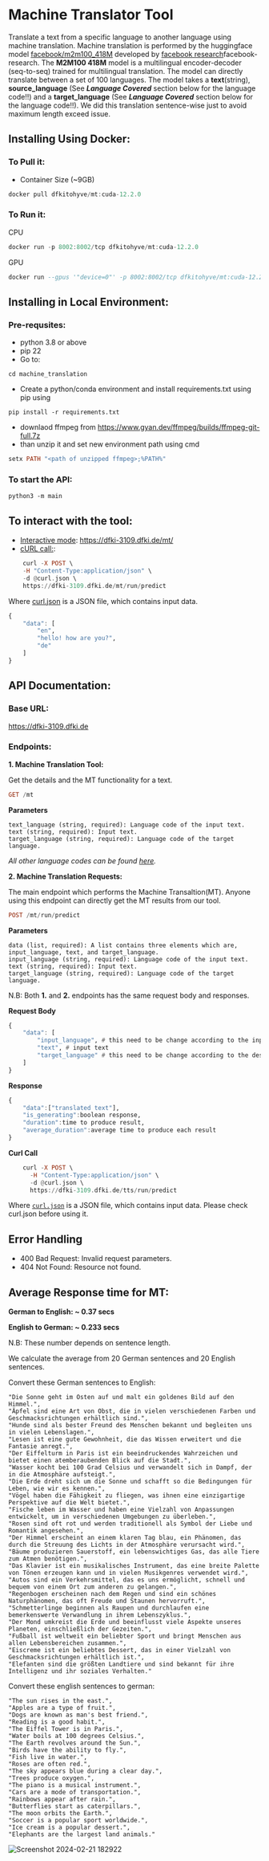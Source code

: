 # Machine Translator Tool
Translate a text from a specific language to another language using machine translation. Machine translation is performed by the huggingface model <u>[facebook/m2m100_418M](https://huggingface.co/facebook/m2m100_418M)</u> developed by [facebook research](https://arxiv.org/abs/2010.11125)facebook-research.  The **M2M100 418M** model is a multilingual encoder-decoder (seq-to-seq) trained for  multilingual translation. The model  can directly translate between a set of 100 languages. The model takes a **text**(string), **source_language**  (See ***Language Covered*** section below for the language code!!) and a **target_language** (See ***Language Covered*** section below for the language code!!). We did this translation sentence-wise just to avoid maximum length exceed issue.
## Installing Using Docker:
### To Pull it: 
* Container Size (~9GB)
```hs
docker pull dfkitohyve/mt:cuda-12.2.0
```

### To Run it: 

CPU
```hs
docker run -p 8002:8002/tcp dfkitohyve/mt:cuda-12.2.0
```

GPU
```hs
docker run --gpus '"device=0"' -p 8002:8002/tcp dfkitohyve/mt:cuda-12.2.0

```




## Installing in Local Environment:
### Pre-requsites:
* python 3.8 or above
* pip 22
* Go to:
```
cd machine_translation
```
* Create a python/conda environment and install requirements.txt using pip using 
```
pip install -r requirements.txt
```

* downlaod ffmpeg from https://www.gyan.dev/ffmpeg/builds/ffmpeg-git-full.7z
* than  unzip it and set new environment path using cmd
```hs
setx PATH "<path of unzipped ffmpeg>;%PATH%"
``` 

### To start the API:
```
python3 -m main
```
## To interact with the tool:
* <u>Interactive mode</u>:  https://dfki-3109.dfki.de/mt/
* <u>cURL call:</u>: 
```hs
	curl -X POST \
	-H "Content-Type:application/json" \
	-d @curl.json \
	https://dfki-3109.dfki.de/mt/run/predict  
```
Where [curl.json](https://github.com/DFKI-NLP/tohyve-services/blob/master/machine_translator/curl.json) is a JSON file, which contains input data.
```hs
{
    "data": [
        "en",
        "hello! how are you?",
        "de"
    ]
}
```


## API Documentation:

### Base URL:
https://dfki-3109.dfki.de

### Endpoints:
**1. Machine Translation Tool:**

Get the details and the MT functionality for a text.

```hs
GET /mt
```

**Parameters**

```
text_language (string, required): Language code of the input text.
text (string, required): Input text.
target_language (string, required): Language code of the target language.
```
*All other language codes can be found [here](https://dfki-3109.dfki.de/mt/).*


**2. Machine Translation Requests:**

The main endpoint which performs the Machine Transaltion(MT). Anyone using this endpoint can directly get the MT results from our tool.

```hs
POST /mt/run/predict
```

**Parameters**

```
data (list, required): A list contains three elements which are, input_language, text, and target_language. 
input_language (string, required): Language code of the input text.
text (string, required): Input text.
target_language (string, required): Language code of the target language.
```

N.B: Both **1.** and **2.** endpoints has the same request body and responses. 

**Request Body**
```hs
{ 
    "data": [
        "input_language", # this need to be change according to the input text's language code
        "text", # input text
        "target_language" # this need to be change according to the desired text language code
    ]
}
```

**Response**
```hs
{
    "data":["translated text"],
    "is_generating":boolean response,
    "duration":time to produce result,
    "average_duration":average time to produce each result
}
```
**Curl Call**
```hs
	curl -X POST \
      -H "Content-Type:application/json" \
      -d @curl.json \
      https://dfki-3109.dfki.de/tts/run/predict  
```
Where [`curl.json`](./curl.json) is a JSON file, which contains input data. Please check curl.json before using it. 

## Error Handling
* 400 Bad Request: Invalid request parameters.
* 404 Not Found: Resource not found.


## Average Response time for MT:
**German to English: ~ 0.37 secs**

**English to German: ~ 0.233 secs**

N.B: These number depends on sentence length.

We calculate the average from 20 German sentences and 20 English sentences.

Convert these German sentences to English:

```
"Die Sonne geht im Osten auf und malt ein goldenes Bild auf den Himmel.",
"Äpfel sind eine Art von Obst, die in vielen verschiedenen Farben und Geschmacksrichtungen erhältlich sind.",
"Hunde sind als bester Freund des Menschen bekannt und begleiten uns in vielen Lebenslagen.",
"Lesen ist eine gute Gewohnheit, die das Wissen erweitert und die Fantasie anregt.",
"Der Eiffelturm in Paris ist ein beeindruckendes Wahrzeichen und bietet einen atemberaubenden Blick auf die Stadt.",
"Wasser kocht bei 100 Grad Celsius und verwandelt sich in Dampf, der in die Atmosphäre aufsteigt.",
"Die Erde dreht sich um die Sonne und schafft so die Bedingungen für Leben, wie wir es kennen.",
"Vögel haben die Fähigkeit zu fliegen, was ihnen eine einzigartige Perspektive auf die Welt bietet.",
"Fische leben im Wasser und haben eine Vielzahl von Anpassungen entwickelt, um in verschiedenen Umgebungen zu überleben.",
"Rosen sind oft rot und werden traditionell als Symbol der Liebe und Romantik angesehen.",
"Der Himmel erscheint an einem klaren Tag blau, ein Phänomen, das durch die Streuung des Lichts in der Atmosphäre verursacht wird.",
"Bäume produzieren Sauerstoff, ein lebenswichtiges Gas, das alle Tiere zum Atmen benötigen.",
"Das Klavier ist ein musikalisches Instrument, das eine breite Palette von Tönen erzeugen kann und in vielen Musikgenres verwendet wird.",
"Autos sind ein Verkehrsmittel, das es uns ermöglicht, schnell und bequem von einem Ort zum anderen zu gelangen.",
"Regenbogen erscheinen nach dem Regen und sind ein schönes Naturphänomen, das oft Freude und Staunen hervorruft.",
"Schmetterlinge beginnen als Raupen und durchlaufen eine bemerkenswerte Verwandlung in ihrem Lebenszyklus.",
"Der Mond umkreist die Erde und beeinflusst viele Aspekte unseres Planeten, einschließlich der Gezeiten.",
"Fußball ist weltweit ein beliebter Sport und bringt Menschen aus allen Lebensbereichen zusammen.",
"Eiscreme ist ein beliebtes Dessert, das in einer Vielzahl von Geschmacksrichtungen erhältlich ist.",
"Elefanten sind die größten Landtiere und sind bekannt für ihre Intelligenz und ihr soziales Verhalten."
```

Convert these english sentences to german: 

```
"The sun rises in the east.",
"Apples are a type of fruit.",
"Dogs are known as man's best friend.",
"Reading is a good habit.",
"The Eiffel Tower is in Paris.",
"Water boils at 100 degrees Celsius.",
"The Earth revolves around the Sun.",
"Birds have the ability to fly.",
"Fish live in water.",
"Roses are often red.",
"The sky appears blue during a clear day.",
"Trees produce oxygen.",
"The piano is a musical instrument.",
"Cars are a mode of transportation.",
"Rainbows appear after rain.",
"Butterflies start as caterpillars.",
"The moon orbits the Earth.",
"Soccer is a popular sport worldwide.",
"Ice cream is a popular dessert.",
"Elephants are the largest land animals."
```
![Screenshot 2024-02-21 182922](https://github.com/DFKI-NLP/tohyve-services/assets/26096858/8c8eb722-41e6-45af-9bd3-0d31dfab8bb7)
